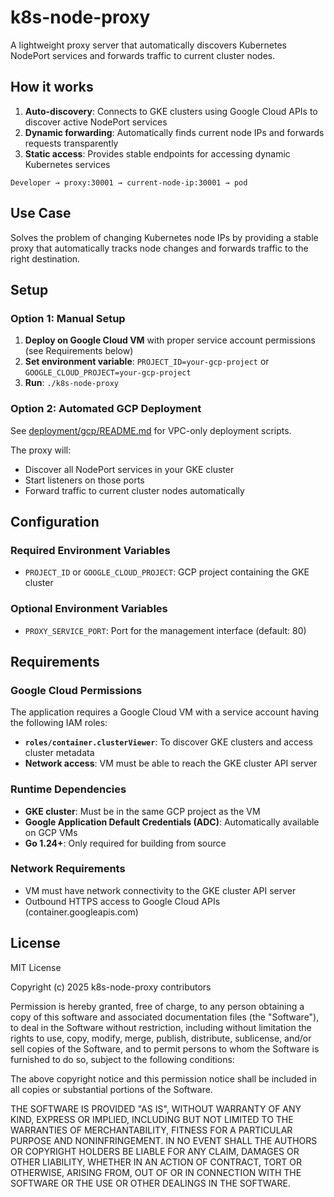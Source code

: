 # k8s-node-proxy

A lightweight proxy server that automatically discovers Kubernetes NodePort services and forwards traffic to current cluster nodes.

## How it works

1. **Auto-discovery**: Connects to GKE clusters using Google Cloud APIs to discover active NodePort services
2. **Dynamic forwarding**: Automatically finds current node IPs and forwards requests transparently
3. **Static access**: Provides stable endpoints for accessing dynamic Kubernetes services

```
Developer → proxy:30001 → current-node-ip:30001 → pod
```

## Use Case

Solves the problem of changing Kubernetes node IPs by providing a stable proxy that automatically tracks node changes and forwards traffic to the right destination.

## Setup

### Option 1: Manual Setup
1. **Deploy on Google Cloud VM** with proper service account permissions (see Requirements below)
2. **Set environment variable**: `PROJECT_ID=your-gcp-project` or `GOOGLE_CLOUD_PROJECT=your-gcp-project`
3. **Run**: `./k8s-node-proxy`

### Option 2: Automated GCP Deployment
See [deployment/gcp/README.md](deployment/gcp/README.md) for VPC-only deployment scripts.

The proxy will:
- Discover all NodePort services in your GKE cluster
- Start listeners on those ports
- Forward traffic to current cluster nodes automatically

## Configuration

### Required Environment Variables
- `PROJECT_ID` or `GOOGLE_CLOUD_PROJECT`: GCP project containing the GKE cluster

### Optional Environment Variables
- `PROXY_SERVICE_PORT`: Port for the management interface (default: 80)

## Requirements

### Google Cloud Permissions
The application requires a Google Cloud VM with a service account having the following IAM roles:
- **`roles/container.clusterViewer`**: To discover GKE clusters and access cluster metadata
- **Network access**: VM must be able to reach the GKE cluster API server

### Runtime Dependencies
- **GKE cluster**: Must be in the same GCP project as the VM
- **Google Application Default Credentials (ADC)**: Automatically available on GCP VMs
- **Go 1.24+**: Only required for building from source

### Network Requirements
- VM must have network connectivity to the GKE cluster API server
- Outbound HTTPS access to Google Cloud APIs (container.googleapis.com)

## License

MIT License

Copyright (c) 2025 k8s-node-proxy contributors

Permission is hereby granted, free of charge, to any person obtaining a copy
of this software and associated documentation files (the "Software"), to deal
in the Software without restriction, including without limitation the rights
to use, copy, modify, merge, publish, distribute, sublicense, and/or sell
copies of the Software, and to permit persons to whom the Software is
furnished to do so, subject to the following conditions:

The above copyright notice and this permission notice shall be included in all
copies or substantial portions of the Software.

THE SOFTWARE IS PROVIDED "AS IS", WITHOUT WARRANTY OF ANY KIND, EXPRESS OR
IMPLIED, INCLUDING BUT NOT LIMITED TO THE WARRANTIES OF MERCHANTABILITY,
FITNESS FOR A PARTICULAR PURPOSE AND NONINFRINGEMENT. IN NO EVENT SHALL THE
AUTHORS OR COPYRIGHT HOLDERS BE LIABLE FOR ANY CLAIM, DAMAGES OR OTHER
LIABILITY, WHETHER IN AN ACTION OF CONTRACT, TORT OR OTHERWISE, ARISING FROM,
OUT OF OR IN CONNECTION WITH THE SOFTWARE OR THE USE OR OTHER DEALINGS IN THE
SOFTWARE.
